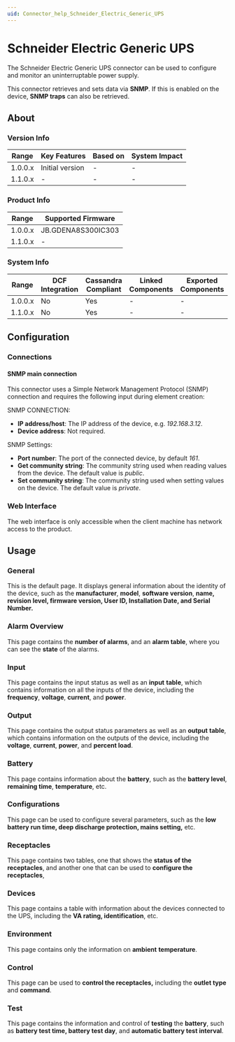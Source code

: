 ```yaml
---
uid: Connector_help_Schneider_Electric_Generic_UPS
---
```


# Schneider Electric Generic UPS

The Schneider Electric Generic UPS connector can be used to configure and monitor an uninterruptable power supply.

This connector retrieves and sets data via **SNMP**. If this is enabled on the device, **SNMP traps** can also be retrieved.

## About

### Version Info

| **Range** | **Key Features** | **Based on** | **System Impact** |
|-----------|------------------|--------------|-------------------|
| 1.0.0.x   | Initial version  | \-           | \-                |
| 1.1.0.x   | \-               | \-           | \-                |

### Product Info

| **Range** | **Supported Firmware** |
|-----------|------------------------|
| 1.0.0.x   | JB.GDENA8S300IC303     |
| 1.1.0.x   | \-                     |

### System Info

| **Range** | **DCF Integration** | **Cassandra Compliant** | **Linked Components** | **Exported Components** |
|-----------|---------------------|-------------------------|-----------------------|-------------------------|
| 1.0.0.x   | No                  | Yes                     | \-                    | \-                      |
| 1.1.0.x   | No                  | Yes                     | \-                    | \-                      |

## Configuration

### Connections

#### SNMP main connection

This connector uses a Simple Network Management Protocol (SNMP) connection and requires the following input during element creation:

SNMP CONNECTION:

- **IP address/host**: The IP address of the device, e.g. *192.168.3.12*.
- **Device address**: Not required.

SNMP Settings:

- **Port number**: The port of the connected device, by default *161*.
- **Get community string**: The community string used when reading values from the device. The default value is *public*.
- **Set community string**: The community string used when setting values on the device. The default value is *private*.

### Web Interface

The web interface is only accessible when the client machine has network access to the product.

## Usage

### General

This is the default page. It displays general information about the identity of the device, such as the **manufacturer**, **model**, **software version**, **name, revision level, firmware version, User ID, Installation Date, and Serial Number.**

### Alarm Overview

This page contains the **number of alarms**, and an **alarm table**, where you can see the **state** of the alarms.

### Input

This page contains the input status as well as an **input** **table**, which contains information on all the inputs of the device, including the **frequency**, **voltage**, **current**, and **power**.

### Output

This page contains the output status parameters as well as an **output** **table**, which contains information on the outputs of the device, including the **voltage**, **current**, **power**, and **percent load**.

### Battery

This page contains information about the **battery**, such as the **battery level**, **remaining time**, **temperature**, etc.

### Configurations

This page can be used to configure several parameters, such as the **low battery run time, deep discharge protection, mains setting,** etc.

### Receptacles

This page contains two tables, one that shows the **status of the receptacles**, and another one that can be used to **configure the receptacles**,

### Devices

This page contains a table with information about the devices connected to the UPS, including the **VA rating, identification**, etc.

### Environment

This page contains only the information on **ambient** **temperature**.

### Control

This page can be used to **control the receptacles,** including the **outlet type** and **command**.

### Test

This page contains the information and control of **testing** the **battery**, such as **battery test time, battery test day**, and **automatic battery test interval**.
